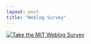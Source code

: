 ```yaml
---
layout: post
title: "Weblog Survey"
---
```


<p><a href="http://blogsurvey.media.mit.edu/request"><img style="BORDER-RIGHT: medium none; BORDER-TOP: medium none; BORDER-LEFT: medium none; BORDER-BOTTOM: medium none" alt="Take the MIT Weblog Survey" src="http://blogsurvey.media.mit.edu/images/survey-bell.gif"></a></p> 
